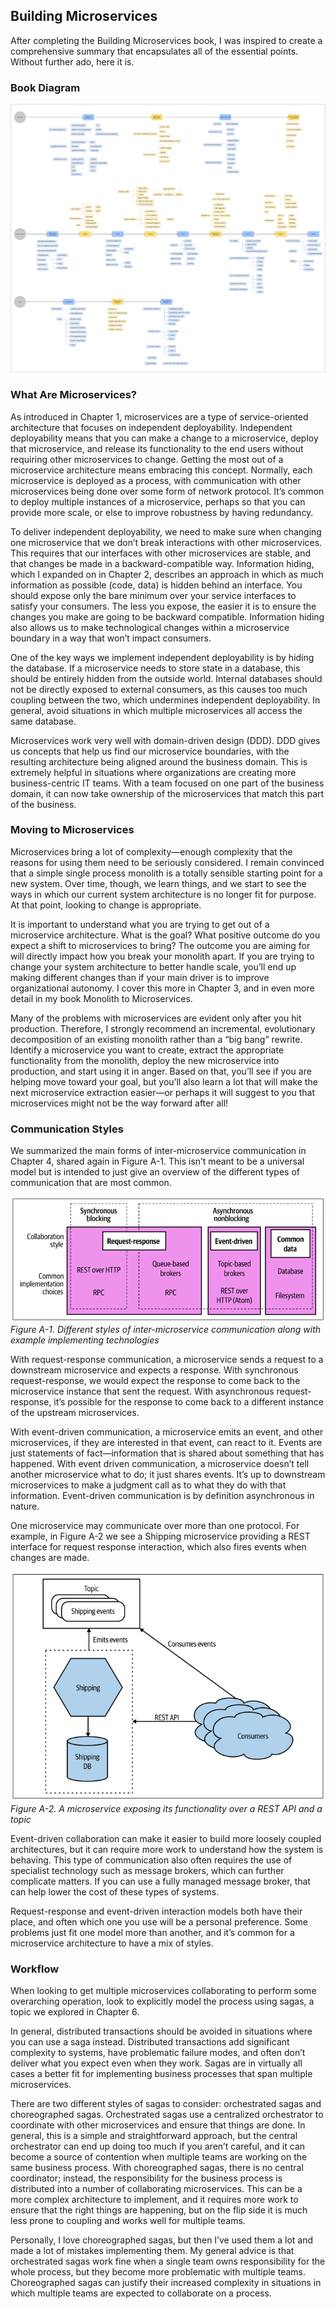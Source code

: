## Building Microservices

After completing the Building Microservices book, I was inspired to create a comprehensive summary that encapsulates all of the essential points. Without further ado, here it is.

### Book Diagram

!['Image 00'](./assets/image03.png)

### What Are Microservices?

As introduced in Chapter 1, microservices are a type of service-oriented architecture that focuses on independent deployability. Independent deployability means that you can make a change to a microservice, deploy that microservice, and release its functionality to the end users without requiring other microservices to change. Getting the most out of a microservice architecture means embracing this concept. Normally, each microservice is deployed as a process, with communication with other microservices being done over some form of network protocol. It’s common to deploy multiple instances of a microservice, perhaps so that you can provide more scale, or else to improve robustness by having redundancy.

To deliver independent deployability, we need to make sure when changing one microservice that we don’t break interactions with other microservices. This requires that our interfaces with other microservices are stable, and that changes be made in a backward-compatible way. Information hiding, which I expanded on in Chapter 2, describes an approach in which as much information as possible (code, data) is hidden behind an interface. You should expose only the bare minimum over your service interfaces to satisfy your consumers. The less you expose, the easier it is to ensure the changes you make are going to be backward compatible. Information hiding also allows us to make technological changes within a microservice boundary in a way that won’t impact consumers.

One of the key ways we implement independent deployability is by hiding the database. If a microservice needs to store state in a database, this should be entirely hidden from the outside world. Internal databases should not be directly exposed to external consumers, as this causes too much coupling between the two, which undermines independent deployability. In general, avoid situations in which multiple microservices all access the same database.

Microservices work very well with domain-driven design (DDD). DDD gives us concepts that help us find our microservice boundaries, with the resulting architecture being aligned around the business domain. This is extremely helpful in situations where organizations are creating more business-centric IT teams. With a team focused on one part of the business domain, it can now take ownership of the microservices that match this part of the business.

### Moving to Microservices

Microservices bring a lot of complexity—enough complexity that the reasons for using them need to be seriously considered. I remain convinced that a simple single process monolith is a totally sensible starting point for a new system. Over time, though, we learn things, and we start to see the ways in which our current system architecture is no longer fit for purpose. At that point, looking to change is appropriate.

It is important to understand what you are trying to get out of a microservice architecture. What is the goal? What positive outcome do you expect a shift to microservices to bring? The outcome you are aiming for will directly impact how you break your monolith apart. If you are trying to change your system architecture to better handle scale, you’ll end up making different changes than if your main driver is to improve organizational autonomy. I cover this more in Chapter 3, and in even more detail in my book Monolith to Microservices.

Many of the problems with microservices are evident only after you hit production. Therefore, I strongly recommend an incremental, evolutionary decomposition of an existing monolith rather than a “big bang” rewrite. Identify a microservice you want to create, extract the appropriate functionality from the monolith, deploy the new microservice into production, and start using it in anger. Based on that, you’ll see if you are helping move toward your goal, but you’ll also learn a lot that will make the next microservice extraction easier—or perhaps it will suggest to you that microservices might not be the way forward after all!

### Communication Styles

We summarized the main forms of inter-microservice communication in Chapter 4, shared again in Figure A-1. This isn’t meant to be a universal model but is intended to just give an overview of the different types of communication that are most common.

!['Image 00'](./assets/image00.png)
_Figure A-1. Different styles of inter-microservice communication along with example
implementing technologies_

With request-response communication, a microservice sends a request to a downstream microservice and expects a response. With synchronous request-response, we would expect the response to come back to the microservice instance that sent the request. With asynchronous request-response, it’s possible for the response to come back to a different instance of the upstream microservices.

With event-driven communication, a microservice emits an event, and other microservices, if they are interested in that event, can react to it. Events are just statements of fact—information that is shared about something that has happened. With event driven communication, a microservice doesn’t tell another microservice what to do; it just shares events. It’s up to downstream microservices to make a judgment call as to what they do with that information. Event-driven communication is by definition asynchronous in nature.

One microservice may communicate over more than one protocol. For example, in Figure A-2 we see a Shipping microservice providing a REST interface for request
response interaction, which also fires events when changes are made.

!['Image 01'](./assets/image01.png)
_Figure A-2. A microservice exposing its functionality over a REST API and a topic_

Event-driven collaboration can make it easier to build more loosely coupled architectures, but it can require more work to understand how the system is behaving. This type of communication also often requires the use of specialist technology such as message brokers, which can further complicate matters. If you can use a fully managed message broker, that can help lower the cost of these types of systems.

Request-response and event-driven interaction models both have their place, and often which one you use will be a personal preference. Some problems just fit one model more than another, and it’s common for a microservice architecture to have a mix of styles.

### Workflow

When looking to get multiple microservices collaborating to perform some overarching operation, look to explicitly model the process using sagas, a topic we explored in Chapter 6.

In general, distributed transactions should be avoided in situations where you can use a saga instead. Distributed transactions add significant complexity to systems, have problematic failure modes, and often don’t deliver what you expect even when they work. Sagas are in virtually all cases a better fit for implementing business processes that span multiple microservices.

There are two different styles of sagas to consider: orchestrated sagas and choreographed sagas. Orchestrated sagas use a centralized orchestrator to coordinate with other microservices and ensure that things are done. In general, this is a simple and straightforward approach, but the central orchestrator can end up doing too much if you aren’t careful, and it can become a source of contention when multiple teams are working on the same business process. With choreographed sagas, there is no central coordinator; instead, the responsibility for the business process is distributed into a number of collaborating microservices. This can be a more complex architecture to implement, and it requires more work to ensure that the right things are happening, but on the flip side it is much less prone to coupling and works well for multiple teams.

Personally, I love choreographed sagas, but then I’ve used them a lot and made a lot of mistakes implementing them. My general advice is that orchestrated sagas work fine when a single team owns responsibility for the whole process, but they become more problematic with multiple teams. Choreographed sagas can justify their increased complexity in situations in which multiple teams are expected to collaborate on a process.
